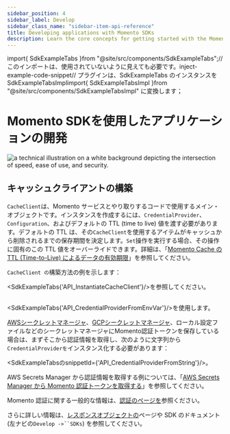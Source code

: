 ```yaml
---
sidebar_position: 4
sidebar_label: Develop
sidebar_class_name: "sidebar-item-api-reference"
title: Developing applications with Momento SDKs
description: Learn the core concepts for getting started with the Momento SDKs.
---
```


import{ SdkExampleTabs }from "@site/src/components/SdkExampleTabs";// このインポートは、使用されていないように見えても必要です。inject-example-code-snippet// プラグインは、SdkExampleTabs のインスタンスを SdkExampleTabsImplimport{ SdkExampleTabsImpl }from "@site/src/components/SdkExampleTabsImpl" に変換します；

# Momento SDKを使用したアプリケーションの開発



![a technical illustration on a white background depicting the intersection of speed, ease of use, and security.](@site/static/img/city.jpg)

## キャッシュクライアントの構築

`CacheClient`は、Momento サービスとやり取りするコードで使用するメイン・オブジェクトです。インスタンスを作成するには、`CredentialProvider`、`Configuration`、およびデフォルトの TTL (time to live) 値を渡す必要があります。デフォルトの TTL は、その`CacheClient`を使用するアイテムがキャッシュから削除されるまでの保存期間を決定します。`Set`操作を実行する場合、その操作に固有のこの TTL 値をオーバーライドできます。詳細は、「[Momento Cache の TTL (Time-to-Live) によるデータの有効期限](./learn/how-it-works/expire-data-with-ttl)」を参照してください。

`CacheClient の`構築方法の例を示します：

\<SdkExampleTabs{'API_InstantiateCacheClient'}/>を参照してください。

##



\<SdkExampleTabs{'API_CredentialProviderFromEnvVar'}/>を使用します。

[AWSシークレットマネージャ](https://aws.amazon.com/secrets-manager/)、[GCPシークレットマネージャ](https://cloud.google.com/secret-manager)、ローカル設定ファイルなどのシークレットマネージャにMomento認証トークンを保存している場合は、まずそこから認証情報を取得し、次のように文字列から`CredentialProviderを`インスタンス化する必要があります：

\<SdkExampleTabsのsnippetId={'API_CredentialProviderFromString'}/>。

AWS Secrets Manager から認証情報を取得する例については、「[AWS Secrets Manager から Momento 認証トークンを取得する](./develop/integrations/aws-secrets-manager)」を参照してください。

Momento 認証に関する一般的な情報は、[認証のページを](./develop/authentication)参照ください。

さらに詳しい情報は、[レスポンスオブジェクトの](./develop/api-reference/response-objects)ページや SDK のドキュメント (左ナビの`Develop ->``SDKs`) を参照してください。
